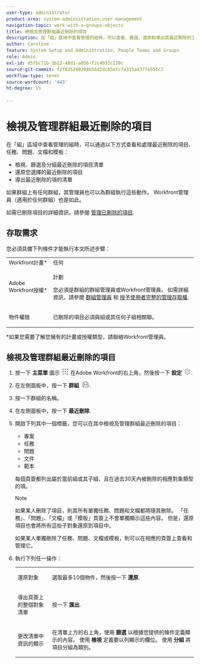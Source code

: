 ```yaml
---
user-type: administrator
product-area: system-administration;user-management
navigation-topic: work-with-a-groups-objects
title: 檢視及管理群組最近刪除的項目
description: 在「組」區域中查看管理的組時，可以查看、篩選、還原和導出其最近刪除的工作項、文檔和模板。
author: Caroline
feature: System Setup and Administration, People Teams and Groups
role: Admin
exl-id: d5fbc71b-3b22-48d1-a056-f2c4b32c220c
source-git-commit: f2f825280204b56d2dc85efc7a315a4377e551c7
workflow-type: tm+mt
source-wordcount: '443'
ht-degree: 1%

---
```


# 檢視及管理群組最近刪除的項目

在「組」區域中查看管理的組時，可以通過以下方式查看和處理最近刪除的項目、任務、問題、文檔和模板：

* 檢視、篩選及分組最近刪除的項目清單
* 還原您選擇的最近刪除的項目
* 導出最近刪除的項的清單

如果群組上有任何群組，其管理員也可以為群組執行這些動作。 Workfront管理員（適用於任何群組）也是如此。

如需已刪除項目的詳細資訊，請參閱 [管理已刪除的項目](../../../administration-and-setup/manage-workfront/manage-deleted-items/manage-deleted-items.md).

## 存取需求

您必須具備下列條件才能執行本文所述步驟：

<table style="table-layout:auto"> 
 <col> 
 </col> 
 <col> 
 </col> 
 <tbody> 
  <tr> 
   <td role="rowheader">Workfront計畫*</td> 
   <td>任何</td> 
  </tr> 
  <tr> 
   <td role="rowheader">Adobe Workfront授權*</td> 
   <td> <p>計劃 </p> <p>您必須是群組的群組管理員或Workfront管理員。 如需詳細資訊，請參閱 <a href="../../../administration-and-setup/manage-groups/group-roles/group-administrators.md" class="MCXref xref">群組管理員</a> 和 <a href="../../../administration-and-setup/add-users/configure-and-grant-access/grant-a-user-full-administrative-access.md" class="MCXref xref">授予使用者完整的管理存取權</a>.</p> </td> 
  </tr> 
  <tr> 
   <td role="rowheader">物件權限</td> 
   <td> <p>已刪除的項目必須與組或其任何子組相關聯。 </p> </td> 
  </tr> 
 </tbody> 
</table>

&#42;如果您需要了解您擁有的計畫或授權類型，請聯絡Workfront管理員。

## 檢視及管理群組最近刪除的項目

1. 按一下 **主菜單** 圖示 ![](assets/main-menu-icon.png) 在Adobe Workfront的右上角，然後按一下 **設定** ![](assets/gear-icon-settings.png).

1. 在左側面板中，按一下 **群組** ![](assets/groups-icon.png).

1. 按一下群組的名稱。
1. 在左側面板中，按一下 **最近刪除**.
1. 開啟下列其中一個標籤，您可以在其中檢視及管理群組最近刪除的項目：

   * 專案
   * 任務
   * 問題
   * 文件
   * 範本

   每個頁簽都列出屬於當前組或其子組、且在過去30天內被刪除的相應對象類型的項。

   >[!NOTE]
   >
   >如果某人刪除了項目，則其所有單獨任務、問題和文檔都將隨其刪除。 「任務」、「問題」、「文檔」或「模板」頁簽上不會單獨顯示這些內容。 但是，還原項目也會將所有這些子對象還原到項目中。
   >
   >
   >如果某人單獨刪除了任務、問題、文檔或模板，則可以在相應的頁簽上查看和管理它。

1. 執行下列任一操作：

   <table style="table-layout:auto"> 
    <col> 
    <col> 
    <tbody> 
     <tr> 
      <td role="rowheader"> <p>還原對象</p> </td> 
      <td> <p>選取最多10個物件，然後按一下 <strong>還原</strong>.</p> </td> 
     </tr> 
     <tr> 
      <td role="rowheader"> <p>導出頁簽上的整個對象清單</p> </td> 
      <td> <p>按一下 <strong>匯出</strong>.</p> </td> 
     </tr> 
     <tr data-mc-conditions=""> 
      <td role="rowheader"> <p>更改清單中資訊的顯示</p> </td> 
      <td> <p>在清單上方的右上角，使用 <strong>篩選</strong> 以根據您提供的條件定義顯示的內容。 使用 <strong>檢視</strong> 定義要以列顯示的欄位。 使用 <strong>分組</strong> 將項目分組為類別。</p> </td> 
     </tr> 
    </tbody> 
   </table>
